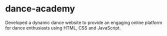# dance-academy
Developed a dynamic dance website to provide an engaging online  platform for dance enthusiasts using HTML, CSS and JavaScript. 
